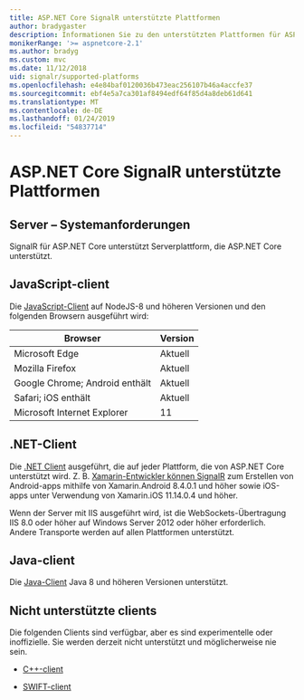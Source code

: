 ```yaml
---
title: ASP.NET Core SignalR unterstützte Plattformen
author: bradygaster
description: Informationen Sie zu den unterstützten Plattformen für ASP.NET Core SignalR.
monikerRange: '>= aspnetcore-2.1'
ms.author: bradyg
ms.custom: mvc
ms.date: 11/12/2018
uid: signalr/supported-platforms
ms.openlocfilehash: e4e84baf0120036b473eac256107b46a4accfe37
ms.sourcegitcommit: ebf4e5a7ca301af8494edf64f85d4a8deb61d641
ms.translationtype: MT
ms.contentlocale: de-DE
ms.lasthandoff: 01/24/2019
ms.locfileid: "54837714"
---
```

# <a name="aspnet-core-signalr-supported-platforms"></a>ASP.NET Core SignalR unterstützte Plattformen

## <a name="server-system-requirements"></a>Server – Systemanforderungen

SignalR für ASP.NET Core unterstützt Serverplattform, die ASP.NET Core unterstützt.

## <a name="javascript-client"></a>JavaScript-client

Die [JavaScript-Client](https://www.npmjs.com/package/@aspnet/signalr) auf NodeJS-8 und höheren Versionen und den folgenden Browsern ausgeführt wird:

| Browser                         | Version |
| ------------------------------- | ------- |
| Microsoft Edge                  | Aktuell |
| Mozilla Firefox                 | Aktuell |
| Google Chrome; Android enthält | Aktuell |
| Safari; iOS enthält            | Aktuell |
| Microsoft Internet Explorer     | 11      |
 
## <a name="net-client"></a>.NET-Client

Die [.NET Client](https://www.nuget.org/packages/Microsoft.AspNetCore.SignalR/) ausgeführt, die auf jeder Plattform, die von ASP.NET Core unterstützt wird. Z. B. [Xamarin-Entwickler können SignalR](https://github.com/aspnet/Announcements/issues/305) zum Erstellen von Android-apps mithilfe von Xamarin.Android 8.4.0.1 und höher sowie iOS-apps unter Verwendung von Xamarin.iOS 11.14.0.4 und höher.

Wenn der Server mit IIS ausgeführt wird, ist die WebSockets-Übertragung IIS 8.0 oder höher auf Windows Server 2012 oder höher erforderlich. Andere Transporte werden auf allen Plattformen unterstützt.

## <a name="java-client"></a>Java-client

Die [Java-Client](https://search.maven.org/artifact/com.microsoft.aspnet/signalr) Java 8 und höheren Versionen unterstützt.

## <a name="unsupported-clients"></a>Nicht unterstützte clients

Die folgenden Clients sind verfügbar, aber es sind experimentelle oder inoffizielle. Sie werden derzeit nicht unterstützt und möglicherweise nie sein.

* [C++-client](https://github.com/aspnet/SignalR/tree/master/clients/cpp)

* [SWIFT-client](https://github.com/moozzyk/SignalR-Client-Swift)
